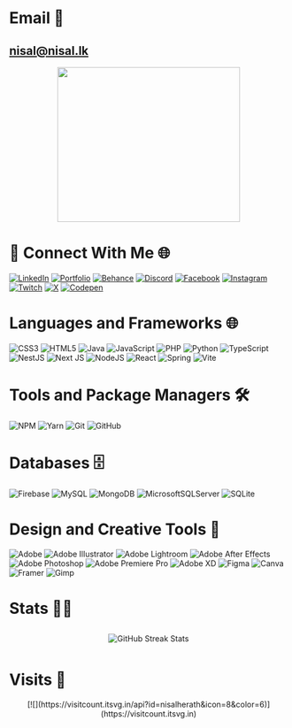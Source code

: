 # Email 📧 
## nisal@nisal.lk

<div align="center">
  <img src="https://merryxmas-69k29con6-nisals-projects-db57c7e9.vercel.app/api/christmasCard" width="330" height="280" />
</div>


# 🤝 Connect With Me 🌐  
[![LinkedIn](https://img.shields.io/badge/LinkedIn-0077B5?style=for-the-badge&logo=linkedin&logoColor=white)](https://linkedin.com/in/nisal-herath) [![Portfolio](https://img.shields.io/badge/Portfolio-000000?style=for-the-badge&logo=vercel&logoColor=white)](https://nisal.lk) [![Behance](https://img.shields.io/badge/Behance-1769ff?logo=behance&logoColor=white)](https://behance.net/nisalherath) [![Discord](https://img.shields.io/badge/Discord-%237289DA.svg?logo=discord&logoColor=white)](https://discord.gg/https://discord.com/users/790576125678977065) [![Facebook](https://img.shields.io/badge/Facebook-%231877F2.svg?logo=Facebook&logoColor=white)](https://facebook.com/mooncaque) [![Instagram](https://img.shields.io/badge/Instagram-%23E4405F.svg?logo=Instagram&logoColor=white)](https://instagram.com/mooncaque) [![Twitch](https://img.shields.io/badge/Twitch-%239146FF.svg?logo=Twitch&logoColor=white)](https://twitch.tv/cakedmoon) [![X](https://img.shields.io/badge/X-black.svg?logo=X&logoColor=white)](https://x.com/artnisal) [![Codepen](https://img.shields.io/badge/Codepen-000000?style=for-the-badge&logo=codepen&logoColor=white)](https://codepen.io/Mooncaque)


# Languages and Frameworks 🌐
![CSS3](https://img.shields.io/badge/css3-%231572B6.svg?style=for-the-badge&logo=css3&logoColor=white) 
![HTML5](https://img.shields.io/badge/html5-%23E34F26.svg?style=for-the-badge&logo=html5&logoColor=white) 
![Java](https://img.shields.io/badge/java-%23ED8B00.svg?style=for-the-badge&logo=openjdk&logoColor=white) 
![JavaScript](https://img.shields.io/badge/javascript-%23323330.svg?style=for-the-badge&logo=javascript&logoColor=%23F7DF1E) 
![PHP](https://img.shields.io/badge/php-%23777BB4.svg?style=for-the-badge&logo=php&logoColor=white) 
![Python](https://img.shields.io/badge/python-3670A0?style=for-the-badge&logo=python&logoColor=ffdd54) 
![TypeScript](https://img.shields.io/badge/typescript-%23007ACC.svg?style=for-the-badge&logo=typescript&logoColor=white) 
![NestJS](https://img.shields.io/badge/nestjs-%23E0234E.svg?style=for-the-badge&logo=nestjs&logoColor=white) 
![Next JS](https://img.shields.io/badge/Next-black?style=for-the-badge&logo=next.js&logoColor=white) 
![NodeJS](https://img.shields.io/badge/node.js-6DA55F?style=for-the-badge&logo=node.js&logoColor=white) 
![React](https://img.shields.io/badge/react-%2320232a.svg?style=for-the-badge&logo=react&logoColor=%2361DAFB) 
![Spring](https://img.shields.io/badge/spring-%236DB33F.svg?style=for-the-badge&logo=spring&logoColor=white) 
![Vite](https://img.shields.io/badge/vite-%23646CFF.svg?style=for-the-badge&logo=vite&logoColor=white) 

# Tools and Package Managers 🛠️
![NPM](https://img.shields.io/badge/NPM-%23CB3837.svg?style=for-the-badge&logo=npm&logoColor=white) 
![Yarn](https://img.shields.io/badge/yarn-%232C8EBB.svg?style=for-the-badge&logo=yarn&logoColor=white) 
![Git](https://img.shields.io/badge/git-%23F05033.svg?style=for-the-badge&logo=git&logoColor=white) 
![GitHub](https://img.shields.io/badge/github-%23121011.svg?style=for-the-badge&logo=github&logoColor=white)

# Databases 🗄️
![Firebase](https://img.shields.io/badge/firebase-a08021?style=for-the-badge&logo=firebase&logoColor=ffcd34) 
![MySQL](https://img.shields.io/badge/mysql-4479A1.svg?style=for-the-badge&logo=mysql&logoColor=white) 
![MongoDB](https://img.shields.io/badge/MongoDB-%234ea94b.svg?style=for-the-badge&logo=mongodb&logoColor=white) 
![MicrosoftSQLServer](https://img.shields.io/badge/Microsoft%20SQL%20Server-CC2927?style=for-the-badge&logo=microsoft%20sql%20server&logoColor=white) 
![SQLite](https://img.shields.io/badge/sqlite-%2307405e.svg?style=for-the-badge&logo=sqlite&logoColor=white) 

# Design and Creative Tools 🎨
![Adobe](https://img.shields.io/badge/adobe-%23FF0000.svg?style=for-the-badge&logo=adobe&logoColor=white) 
![Adobe Illustrator](https://img.shields.io/badge/adobe%20illustrator-%23FF9A00.svg?style=for-the-badge&logo=adobe%20illustrator&logoColor=white) 
![Adobe Lightroom](https://img.shields.io/badge/Adobe%20Lightroom-31A8FF.svg?style=for-the-badge&logo=Adobe%20Lightroom&logoColor=white) 
![Adobe After Effects](https://img.shields.io/badge/Adobe%20After%20Effects-9999FF.svg?style=for-the-badge&logo=Adobe%20After%20Effects&logoColor=white) 
![Adobe Photoshop](https://img.shields.io/badge/adobe%20photoshop-%2331A8FF.svg?style=for-the-badge&logo=adobe%20photoshop&logoColor=white) 
![Adobe Premiere Pro](https://img.shields.io/badge/Adobe%20Premiere%20Pro-9999FF.svg?style=for-the-badge&logo=Adobe%20Premiere%20Pro&logoColor=white) 
![Adobe XD](https://img.shields.io/badge/Adobe%20XD-470137?style=for-the-badge&logo=Adobe%20XD&logoColor=#FF61F6) 
![Figma](https://img.shields.io/badge/figma-%23F24E1E.svg?style=for-the-badge&logo=figma&logoColor=white) 
![Canva](https://img.shields.io/badge/Canva-%2300C4CC.svg?style=for-the-badge&logo=Canva&logoColor=white) 
![Framer](https://img.shields.io/badge/Framer-black?style=for-the-badge&logo=framer&logoColor=blue) 
![Gimp](https://img.shields.io/badge/Gimp-657D8B?style=for-the-badge&logo=gimp&logoColor=FFFFFF)

  # Stats 💪🏻
<div align="center">
  <img src="https://github-readme-streak-stats.herokuapp.com/?user=nisalherath&theme=swift&hide_border=false" alt="GitHub Streak Stats" style="margin: 10px;"/>
</div>

# Visits 🚀
<div align="center">
[![](https://visitcount.itsvg.in/api?id=nisalherath&icon=8&color=6)](https://visitcount.itsvg.in)
</div>

